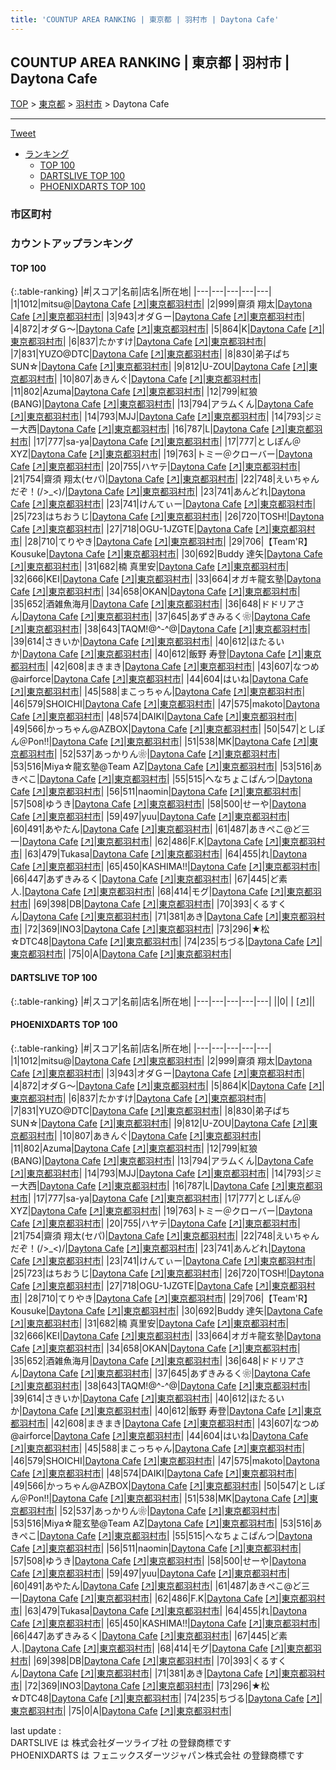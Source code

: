 ```yaml
---
title: 'COUNTUP AREA RANKING | 東京都 | 羽村市 | Daytona Cafe'
---
```

## COUNTUP AREA RANKING | 東京都 | 羽村市 | Daytona Cafe

[TOP](/darts/rank/) > [東京都](/darts/rank/東京都/) > [羽村市](/darts/rank/東京都/羽村市/) > Daytona Cafe

___

<a href="https://twitter.com/share?ref_src=twsrc%5Etfw" data-text="COUNTUP AREA RANKING | 東京都羽村市Daytona Cafe" class="twitter-share-button" data-hashtags="DARTSLIVE,PHOENIXDARTS,darts,ダーツ" data-show-count="false">Tweet</a>

* [ランキング](#カウントアップランキング)
    * [TOP 100](#top-100)
    * [DARTSLIVE TOP 100](#dartslive-top-100)
    * [PHOENIXDARTS TOP 100](#phoenixdarts-top-100)

### 市区町村

<ul>

</ul>

### カウントアップランキング

#### TOP 100



{:.table-ranking}
|#|スコア|名前|店名|所在地|
|---|---|---|---|---|
|1|1012|<span class="rank-name-pd">mitsu@</span>|<a href="/darts/rank/shops/8735.html">Daytona Cafe</a> <a href="https://vs.phoenixdarts.com/jp/shop/shopDetailInfo/s_8735?s_seq=8735">[↗]</a>|<a href="/darts/rank/東京都/羽村市">東京都羽村市</a>|
|2|999|<span class="rank-name-pd"><span class="pro-icon-pd"></span>齋須 翔太</span>|<a href="/darts/rank/shops/8735.html">Daytona Cafe</a> <a href="https://vs.phoenixdarts.com/jp/shop/shopDetailInfo/s_8735?s_seq=8735">[↗]</a>|<a href="/darts/rank/東京都/羽村市">東京都羽村市</a>|
|3|943|<span class="rank-name-pd">オダＧー</span>|<a href="/darts/rank/shops/8735.html">Daytona Cafe</a> <a href="https://vs.phoenixdarts.com/jp/shop/shopDetailInfo/s_8735?s_seq=8735">[↗]</a>|<a href="/darts/rank/東京都/羽村市">東京都羽村市</a>|
|4|872|<span class="rank-name-pd">オダＧ〜</span>|<a href="/darts/rank/shops/8735.html">Daytona Cafe</a> <a href="https://vs.phoenixdarts.com/jp/shop/shopDetailInfo/s_8735?s_seq=8735">[↗]</a>|<a href="/darts/rank/東京都/羽村市">東京都羽村市</a>|
|5|864|<span class="rank-name-pd">K</span>|<a href="/darts/rank/shops/8735.html">Daytona Cafe</a> <a href="https://vs.phoenixdarts.com/jp/shop/shopDetailInfo/s_8735?s_seq=8735">[↗]</a>|<a href="/darts/rank/東京都/羽村市">東京都羽村市</a>|
|6|837|<span class="rank-name-pd">たかすけ</span>|<a href="/darts/rank/shops/8735.html">Daytona Cafe</a> <a href="https://vs.phoenixdarts.com/jp/shop/shopDetailInfo/s_8735?s_seq=8735">[↗]</a>|<a href="/darts/rank/東京都/羽村市">東京都羽村市</a>|
|7|831|<span class="rank-name-pd">YUZO@DTC</span>|<a href="/darts/rank/shops/8735.html">Daytona Cafe</a> <a href="https://vs.phoenixdarts.com/jp/shop/shopDetailInfo/s_8735?s_seq=8735">[↗]</a>|<a href="/darts/rank/東京都/羽村市">東京都羽村市</a>|
|8|830|<span class="rank-name-pd">弟子ぱちSUN☆</span>|<a href="/darts/rank/shops/8735.html">Daytona Cafe</a> <a href="https://vs.phoenixdarts.com/jp/shop/shopDetailInfo/s_8735?s_seq=8735">[↗]</a>|<a href="/darts/rank/東京都/羽村市">東京都羽村市</a>|
|9|812|<span class="rank-name-pd">U-ZOU</span>|<a href="/darts/rank/shops/8735.html">Daytona Cafe</a> <a href="https://vs.phoenixdarts.com/jp/shop/shopDetailInfo/s_8735?s_seq=8735">[↗]</a>|<a href="/darts/rank/東京都/羽村市">東京都羽村市</a>|
|10|807|<span class="rank-name-pd">あきんぐ</span>|<a href="/darts/rank/shops/8735.html">Daytona Cafe</a> <a href="https://vs.phoenixdarts.com/jp/shop/shopDetailInfo/s_8735?s_seq=8735">[↗]</a>|<a href="/darts/rank/東京都/羽村市">東京都羽村市</a>|
|11|802|<span class="rank-name-pd">Azuma</span>|<a href="/darts/rank/shops/8735.html">Daytona Cafe</a> <a href="https://vs.phoenixdarts.com/jp/shop/shopDetailInfo/s_8735?s_seq=8735">[↗]</a>|<a href="/darts/rank/東京都/羽村市">東京都羽村市</a>|
|12|799|<span class="rank-name-pd">紅狼(BANG)</span>|<a href="/darts/rank/shops/8735.html">Daytona Cafe</a> <a href="https://vs.phoenixdarts.com/jp/shop/shopDetailInfo/s_8735?s_seq=8735">[↗]</a>|<a href="/darts/rank/東京都/羽村市">東京都羽村市</a>|
|13|794|<span class="rank-name-pd">アラムくん</span>|<a href="/darts/rank/shops/8735.html">Daytona Cafe</a> <a href="https://vs.phoenixdarts.com/jp/shop/shopDetailInfo/s_8735?s_seq=8735">[↗]</a>|<a href="/darts/rank/東京都/羽村市">東京都羽村市</a>|
|14|793|<span class="rank-name-pd">MJJ</span>|<a href="/darts/rank/shops/8735.html">Daytona Cafe</a> <a href="https://vs.phoenixdarts.com/jp/shop/shopDetailInfo/s_8735?s_seq=8735">[↗]</a>|<a href="/darts/rank/東京都/羽村市">東京都羽村市</a>|
|14|793|<span class="rank-name-pd">ジミー大西</span>|<a href="/darts/rank/shops/8735.html">Daytona Cafe</a> <a href="https://vs.phoenixdarts.com/jp/shop/shopDetailInfo/s_8735?s_seq=8735">[↗]</a>|<a href="/darts/rank/東京都/羽村市">東京都羽村市</a>|
|16|787|<span class="rank-name-pd">L</span>|<a href="/darts/rank/shops/8735.html">Daytona Cafe</a> <a href="https://vs.phoenixdarts.com/jp/shop/shopDetailInfo/s_8735?s_seq=8735">[↗]</a>|<a href="/darts/rank/東京都/羽村市">東京都羽村市</a>|
|17|777|<span class="rank-name-pd">sa-ya</span>|<a href="/darts/rank/shops/8735.html">Daytona Cafe</a> <a href="https://vs.phoenixdarts.com/jp/shop/shopDetailInfo/s_8735?s_seq=8735">[↗]</a>|<a href="/darts/rank/東京都/羽村市">東京都羽村市</a>|
|17|777|<span class="rank-name-pd">としぽん＠XYZ</span>|<a href="/darts/rank/shops/8735.html">Daytona Cafe</a> <a href="https://vs.phoenixdarts.com/jp/shop/shopDetailInfo/s_8735?s_seq=8735">[↗]</a>|<a href="/darts/rank/東京都/羽村市">東京都羽村市</a>|
|19|763|<span class="rank-name-pd">トミー＠クローバー</span>|<a href="/darts/rank/shops/8735.html">Daytona Cafe</a> <a href="https://vs.phoenixdarts.com/jp/shop/shopDetailInfo/s_8735?s_seq=8735">[↗]</a>|<a href="/darts/rank/東京都/羽村市">東京都羽村市</a>|
|20|755|<span class="rank-name-pd">ハヤテ</span>|<a href="/darts/rank/shops/8735.html">Daytona Cafe</a> <a href="https://vs.phoenixdarts.com/jp/shop/shopDetailInfo/s_8735?s_seq=8735">[↗]</a>|<a href="/darts/rank/東京都/羽村市">東京都羽村市</a>|
|21|754|<span class="rank-name-pd">齋須 翔太(セパ)</span>|<a href="/darts/rank/shops/8735.html">Daytona Cafe</a> <a href="https://vs.phoenixdarts.com/jp/shop/shopDetailInfo/s_8735?s_seq=8735">[↗]</a>|<a href="/darts/rank/東京都/羽村市">東京都羽村市</a>|
|22|748|<span class="rank-name-pd">えいちゃんだぞ！(/&gt;_&lt;)/</span>|<a href="/darts/rank/shops/8735.html">Daytona Cafe</a> <a href="https://vs.phoenixdarts.com/jp/shop/shopDetailInfo/s_8735?s_seq=8735">[↗]</a>|<a href="/darts/rank/東京都/羽村市">東京都羽村市</a>|
|23|741|<span class="rank-name-pd">あんどれ</span>|<a href="/darts/rank/shops/8735.html">Daytona Cafe</a> <a href="https://vs.phoenixdarts.com/jp/shop/shopDetailInfo/s_8735?s_seq=8735">[↗]</a>|<a href="/darts/rank/東京都/羽村市">東京都羽村市</a>|
|23|741|<span class="rank-name-pd">けんてぃー</span>|<a href="/darts/rank/shops/8735.html">Daytona Cafe</a> <a href="https://vs.phoenixdarts.com/jp/shop/shopDetailInfo/s_8735?s_seq=8735">[↗]</a>|<a href="/darts/rank/東京都/羽村市">東京都羽村市</a>|
|25|723|<span class="rank-name-pd">はちおうじ</span>|<a href="/darts/rank/shops/8735.html">Daytona Cafe</a> <a href="https://vs.phoenixdarts.com/jp/shop/shopDetailInfo/s_8735?s_seq=8735">[↗]</a>|<a href="/darts/rank/東京都/羽村市">東京都羽村市</a>|
|26|720|<span class="rank-name-pd">TOSH!</span>|<a href="/darts/rank/shops/8735.html">Daytona Cafe</a> <a href="https://vs.phoenixdarts.com/jp/shop/shopDetailInfo/s_8735?s_seq=8735">[↗]</a>|<a href="/darts/rank/東京都/羽村市">東京都羽村市</a>|
|27|718|<span class="rank-name-pd">OGU-1JZGTE</span>|<a href="/darts/rank/shops/8735.html">Daytona Cafe</a> <a href="https://vs.phoenixdarts.com/jp/shop/shopDetailInfo/s_8735?s_seq=8735">[↗]</a>|<a href="/darts/rank/東京都/羽村市">東京都羽村市</a>|
|28|710|<span class="rank-name-pd">てりやき</span>|<a href="/darts/rank/shops/8735.html">Daytona Cafe</a> <a href="https://vs.phoenixdarts.com/jp/shop/shopDetailInfo/s_8735?s_seq=8735">[↗]</a>|<a href="/darts/rank/東京都/羽村市">東京都羽村市</a>|
|29|706|<span class="rank-name-pd">【Team&#x27;R】Kousuke</span>|<a href="/darts/rank/shops/8735.html">Daytona Cafe</a> <a href="https://vs.phoenixdarts.com/jp/shop/shopDetailInfo/s_8735?s_seq=8735">[↗]</a>|<a href="/darts/rank/東京都/羽村市">東京都羽村市</a>|
|30|692|<span class="rank-name-pd">Buddy 達矢</span>|<a href="/darts/rank/shops/8735.html">Daytona Cafe</a> <a href="https://vs.phoenixdarts.com/jp/shop/shopDetailInfo/s_8735?s_seq=8735">[↗]</a>|<a href="/darts/rank/東京都/羽村市">東京都羽村市</a>|
|31|682|<span class="rank-name-pd"><span class="pro-icon-pd"></span>楠 真里安</span>|<a href="/darts/rank/shops/8735.html">Daytona Cafe</a> <a href="https://vs.phoenixdarts.com/jp/shop/shopDetailInfo/s_8735?s_seq=8735">[↗]</a>|<a href="/darts/rank/東京都/羽村市">東京都羽村市</a>|
|32|666|<span class="rank-name-pd">KEI</span>|<a href="/darts/rank/shops/8735.html">Daytona Cafe</a> <a href="https://vs.phoenixdarts.com/jp/shop/shopDetailInfo/s_8735?s_seq=8735">[↗]</a>|<a href="/darts/rank/東京都/羽村市">東京都羽村市</a>|
|33|664|<span class="rank-name-pd">オガキ龍玄塾</span>|<a href="/darts/rank/shops/8735.html">Daytona Cafe</a> <a href="https://vs.phoenixdarts.com/jp/shop/shopDetailInfo/s_8735?s_seq=8735">[↗]</a>|<a href="/darts/rank/東京都/羽村市">東京都羽村市</a>|
|34|658|<span class="rank-name-pd">OKAN</span>|<a href="/darts/rank/shops/8735.html">Daytona Cafe</a> <a href="https://vs.phoenixdarts.com/jp/shop/shopDetailInfo/s_8735?s_seq=8735">[↗]</a>|<a href="/darts/rank/東京都/羽村市">東京都羽村市</a>|
|35|652|<span class="rank-name-pd">酒雑魚海月</span>|<a href="/darts/rank/shops/8735.html">Daytona Cafe</a> <a href="https://vs.phoenixdarts.com/jp/shop/shopDetailInfo/s_8735?s_seq=8735">[↗]</a>|<a href="/darts/rank/東京都/羽村市">東京都羽村市</a>|
|36|648|<span class="rank-name-pd">ドドリアさん</span>|<a href="/darts/rank/shops/8735.html">Daytona Cafe</a> <a href="https://vs.phoenixdarts.com/jp/shop/shopDetailInfo/s_8735?s_seq=8735">[↗]</a>|<a href="/darts/rank/東京都/羽村市">東京都羽村市</a>|
|37|645|<span class="rank-name-pd">あずきみるく❀</span>|<a href="/darts/rank/shops/8735.html">Daytona Cafe</a> <a href="https://vs.phoenixdarts.com/jp/shop/shopDetailInfo/s_8735?s_seq=8735">[↗]</a>|<a href="/darts/rank/東京都/羽村市">東京都羽村市</a>|
|38|643|<span class="rank-name-pd">TAQM!@^-^@</span>|<a href="/darts/rank/shops/8735.html">Daytona Cafe</a> <a href="https://vs.phoenixdarts.com/jp/shop/shopDetailInfo/s_8735?s_seq=8735">[↗]</a>|<a href="/darts/rank/東京都/羽村市">東京都羽村市</a>|
|39|614|<span class="rank-name-pd">さきいか</span>|<a href="/darts/rank/shops/8735.html">Daytona Cafe</a> <a href="https://vs.phoenixdarts.com/jp/shop/shopDetailInfo/s_8735?s_seq=8735">[↗]</a>|<a href="/darts/rank/東京都/羽村市">東京都羽村市</a>|
|40|612|<span class="rank-name-pd">ほたるいか</span>|<a href="/darts/rank/shops/8735.html">Daytona Cafe</a> <a href="https://vs.phoenixdarts.com/jp/shop/shopDetailInfo/s_8735?s_seq=8735">[↗]</a>|<a href="/darts/rank/東京都/羽村市">東京都羽村市</a>|
|40|612|<span class="rank-name-pd"><span class="pro-icon-pd"></span>飯野 寿登</span>|<a href="/darts/rank/shops/8735.html">Daytona Cafe</a> <a href="https://vs.phoenixdarts.com/jp/shop/shopDetailInfo/s_8735?s_seq=8735">[↗]</a>|<a href="/darts/rank/東京都/羽村市">東京都羽村市</a>|
|42|608|<span class="rank-name-pd">まきまき</span>|<a href="/darts/rank/shops/8735.html">Daytona Cafe</a> <a href="https://vs.phoenixdarts.com/jp/shop/shopDetailInfo/s_8735?s_seq=8735">[↗]</a>|<a href="/darts/rank/東京都/羽村市">東京都羽村市</a>|
|43|607|<span class="rank-name-pd">なつめ@airforce</span>|<a href="/darts/rank/shops/8735.html">Daytona Cafe</a> <a href="https://vs.phoenixdarts.com/jp/shop/shopDetailInfo/s_8735?s_seq=8735">[↗]</a>|<a href="/darts/rank/東京都/羽村市">東京都羽村市</a>|
|44|604|<span class="rank-name-pd">はいね</span>|<a href="/darts/rank/shops/8735.html">Daytona Cafe</a> <a href="https://vs.phoenixdarts.com/jp/shop/shopDetailInfo/s_8735?s_seq=8735">[↗]</a>|<a href="/darts/rank/東京都/羽村市">東京都羽村市</a>|
|45|588|<span class="rank-name-pd">まこっちゃん</span>|<a href="/darts/rank/shops/8735.html">Daytona Cafe</a> <a href="https://vs.phoenixdarts.com/jp/shop/shopDetailInfo/s_8735?s_seq=8735">[↗]</a>|<a href="/darts/rank/東京都/羽村市">東京都羽村市</a>|
|46|579|<span class="rank-name-pd">SHOICHI</span>|<a href="/darts/rank/shops/8735.html">Daytona Cafe</a> <a href="https://vs.phoenixdarts.com/jp/shop/shopDetailInfo/s_8735?s_seq=8735">[↗]</a>|<a href="/darts/rank/東京都/羽村市">東京都羽村市</a>|
|47|575|<span class="rank-name-pd">makoto</span>|<a href="/darts/rank/shops/8735.html">Daytona Cafe</a> <a href="https://vs.phoenixdarts.com/jp/shop/shopDetailInfo/s_8735?s_seq=8735">[↗]</a>|<a href="/darts/rank/東京都/羽村市">東京都羽村市</a>|
|48|574|<span class="rank-name-pd">DAIKI</span>|<a href="/darts/rank/shops/8735.html">Daytona Cafe</a> <a href="https://vs.phoenixdarts.com/jp/shop/shopDetailInfo/s_8735?s_seq=8735">[↗]</a>|<a href="/darts/rank/東京都/羽村市">東京都羽村市</a>|
|49|566|<span class="rank-name-pd">かっちゃん@AZBOX</span>|<a href="/darts/rank/shops/8735.html">Daytona Cafe</a> <a href="https://vs.phoenixdarts.com/jp/shop/shopDetailInfo/s_8735?s_seq=8735">[↗]</a>|<a href="/darts/rank/東京都/羽村市">東京都羽村市</a>|
|50|547|<span class="rank-name-pd">としぽん＠Pon!!</span>|<a href="/darts/rank/shops/8735.html">Daytona Cafe</a> <a href="https://vs.phoenixdarts.com/jp/shop/shopDetailInfo/s_8735?s_seq=8735">[↗]</a>|<a href="/darts/rank/東京都/羽村市">東京都羽村市</a>|
|51|538|<span class="rank-name-pd">MK</span>|<a href="/darts/rank/shops/8735.html">Daytona Cafe</a> <a href="https://vs.phoenixdarts.com/jp/shop/shopDetailInfo/s_8735?s_seq=8735">[↗]</a>|<a href="/darts/rank/東京都/羽村市">東京都羽村市</a>|
|52|537|<span class="rank-name-pd">あっかりん❀</span>|<a href="/darts/rank/shops/8735.html">Daytona Cafe</a> <a href="https://vs.phoenixdarts.com/jp/shop/shopDetailInfo/s_8735?s_seq=8735">[↗]</a>|<a href="/darts/rank/東京都/羽村市">東京都羽村市</a>|
|53|516|<span class="rank-name-pd">Miya☆龍玄塾@Team AZ</span>|<a href="/darts/rank/shops/8735.html">Daytona Cafe</a> <a href="https://vs.phoenixdarts.com/jp/shop/shopDetailInfo/s_8735?s_seq=8735">[↗]</a>|<a href="/darts/rank/東京都/羽村市">東京都羽村市</a>|
|53|516|<span class="rank-name-pd">あきぺこ</span>|<a href="/darts/rank/shops/8735.html">Daytona Cafe</a> <a href="https://vs.phoenixdarts.com/jp/shop/shopDetailInfo/s_8735?s_seq=8735">[↗]</a>|<a href="/darts/rank/東京都/羽村市">東京都羽村市</a>|
|55|515|<span class="rank-name-pd">へなちょこぱんつ</span>|<a href="/darts/rank/shops/8735.html">Daytona Cafe</a> <a href="https://vs.phoenixdarts.com/jp/shop/shopDetailInfo/s_8735?s_seq=8735">[↗]</a>|<a href="/darts/rank/東京都/羽村市">東京都羽村市</a>|
|56|511|<span class="rank-name-pd">naomin</span>|<a href="/darts/rank/shops/8735.html">Daytona Cafe</a> <a href="https://vs.phoenixdarts.com/jp/shop/shopDetailInfo/s_8735?s_seq=8735">[↗]</a>|<a href="/darts/rank/東京都/羽村市">東京都羽村市</a>|
|57|508|<span class="rank-name-pd">ゆうき</span>|<a href="/darts/rank/shops/8735.html">Daytona Cafe</a> <a href="https://vs.phoenixdarts.com/jp/shop/shopDetailInfo/s_8735?s_seq=8735">[↗]</a>|<a href="/darts/rank/東京都/羽村市">東京都羽村市</a>|
|58|500|<span class="rank-name-pd">せーや</span>|<a href="/darts/rank/shops/8735.html">Daytona Cafe</a> <a href="https://vs.phoenixdarts.com/jp/shop/shopDetailInfo/s_8735?s_seq=8735">[↗]</a>|<a href="/darts/rank/東京都/羽村市">東京都羽村市</a>|
|59|497|<span class="rank-name-pd">yuu</span>|<a href="/darts/rank/shops/8735.html">Daytona Cafe</a> <a href="https://vs.phoenixdarts.com/jp/shop/shopDetailInfo/s_8735?s_seq=8735">[↗]</a>|<a href="/darts/rank/東京都/羽村市">東京都羽村市</a>|
|60|491|<span class="rank-name-pd">あやたん</span>|<a href="/darts/rank/shops/8735.html">Daytona Cafe</a> <a href="https://vs.phoenixdarts.com/jp/shop/shopDetailInfo/s_8735?s_seq=8735">[↗]</a>|<a href="/darts/rank/東京都/羽村市">東京都羽村市</a>|
|61|487|<span class="rank-name-pd">あきぺこ@ど三一</span>|<a href="/darts/rank/shops/8735.html">Daytona Cafe</a> <a href="https://vs.phoenixdarts.com/jp/shop/shopDetailInfo/s_8735?s_seq=8735">[↗]</a>|<a href="/darts/rank/東京都/羽村市">東京都羽村市</a>|
|62|486|<span class="rank-name-pd">F.K</span>|<a href="/darts/rank/shops/8735.html">Daytona Cafe</a> <a href="https://vs.phoenixdarts.com/jp/shop/shopDetailInfo/s_8735?s_seq=8735">[↗]</a>|<a href="/darts/rank/東京都/羽村市">東京都羽村市</a>|
|63|479|<span class="rank-name-pd">Tukasa</span>|<a href="/darts/rank/shops/8735.html">Daytona Cafe</a> <a href="https://vs.phoenixdarts.com/jp/shop/shopDetailInfo/s_8735?s_seq=8735">[↗]</a>|<a href="/darts/rank/東京都/羽村市">東京都羽村市</a>|
|64|455|<span class="rank-name-pd">れ</span>|<a href="/darts/rank/shops/8735.html">Daytona Cafe</a> <a href="https://vs.phoenixdarts.com/jp/shop/shopDetailInfo/s_8735?s_seq=8735">[↗]</a>|<a href="/darts/rank/東京都/羽村市">東京都羽村市</a>|
|65|450|<span class="rank-name-pd">KASHIMA!!</span>|<a href="/darts/rank/shops/8735.html">Daytona Cafe</a> <a href="https://vs.phoenixdarts.com/jp/shop/shopDetailInfo/s_8735?s_seq=8735">[↗]</a>|<a href="/darts/rank/東京都/羽村市">東京都羽村市</a>|
|66|447|<span class="rank-name-pd">あずきみるく</span>|<a href="/darts/rank/shops/8735.html">Daytona Cafe</a> <a href="https://vs.phoenixdarts.com/jp/shop/shopDetailInfo/s_8735?s_seq=8735">[↗]</a>|<a href="/darts/rank/東京都/羽村市">東京都羽村市</a>|
|67|445|<span class="rank-name-pd">ど素人.</span>|<a href="/darts/rank/shops/8735.html">Daytona Cafe</a> <a href="https://vs.phoenixdarts.com/jp/shop/shopDetailInfo/s_8735?s_seq=8735">[↗]</a>|<a href="/darts/rank/東京都/羽村市">東京都羽村市</a>|
|68|414|<span class="rank-name-pd">モグ</span>|<a href="/darts/rank/shops/8735.html">Daytona Cafe</a> <a href="https://vs.phoenixdarts.com/jp/shop/shopDetailInfo/s_8735?s_seq=8735">[↗]</a>|<a href="/darts/rank/東京都/羽村市">東京都羽村市</a>|
|69|398|<span class="rank-name-pd">DB</span>|<a href="/darts/rank/shops/8735.html">Daytona Cafe</a> <a href="https://vs.phoenixdarts.com/jp/shop/shopDetailInfo/s_8735?s_seq=8735">[↗]</a>|<a href="/darts/rank/東京都/羽村市">東京都羽村市</a>|
|70|393|<span class="rank-name-pd">くるすくん</span>|<a href="/darts/rank/shops/8735.html">Daytona Cafe</a> <a href="https://vs.phoenixdarts.com/jp/shop/shopDetailInfo/s_8735?s_seq=8735">[↗]</a>|<a href="/darts/rank/東京都/羽村市">東京都羽村市</a>|
|71|381|<span class="rank-name-pd">あき</span>|<a href="/darts/rank/shops/8735.html">Daytona Cafe</a> <a href="https://vs.phoenixdarts.com/jp/shop/shopDetailInfo/s_8735?s_seq=8735">[↗]</a>|<a href="/darts/rank/東京都/羽村市">東京都羽村市</a>|
|72|369|<span class="rank-name-pd">INO3</span>|<a href="/darts/rank/shops/8735.html">Daytona Cafe</a> <a href="https://vs.phoenixdarts.com/jp/shop/shopDetailInfo/s_8735?s_seq=8735">[↗]</a>|<a href="/darts/rank/東京都/羽村市">東京都羽村市</a>|
|73|296|<span class="rank-name-pd">★松☆DTC48</span>|<a href="/darts/rank/shops/8735.html">Daytona Cafe</a> <a href="https://vs.phoenixdarts.com/jp/shop/shopDetailInfo/s_8735?s_seq=8735">[↗]</a>|<a href="/darts/rank/東京都/羽村市">東京都羽村市</a>|
|74|235|<span class="rank-name-pd">ちづる</span>|<a href="/darts/rank/shops/8735.html">Daytona Cafe</a> <a href="https://vs.phoenixdarts.com/jp/shop/shopDetailInfo/s_8735?s_seq=8735">[↗]</a>|<a href="/darts/rank/東京都/羽村市">東京都羽村市</a>|
|75|0|<span class="rank-name-pd">A</span>|<a href="/darts/rank/shops/8735.html">Daytona Cafe</a> <a href="https://vs.phoenixdarts.com/jp/shop/shopDetailInfo/s_8735?s_seq=8735">[↗]</a>|<a href="/darts/rank/東京都/羽村市">東京都羽村市</a>|


#### DARTSLIVE TOP 100



{:.table-ranking}
|#|スコア|名前|店名|所在地|
|---|---|---|---|---|
||0|<span class="rank-name-dl"> </span>|<a href="/darts/rank/shops/.html"></a> <a href="">[↗]</a>|<a href="/darts/rank//"></a>|


#### PHOENIXDARTS TOP 100



{:.table-ranking}
|#|スコア|名前|店名|所在地|
|---|---|---|---|---|
|1|1012|<span class="rank-name-pd">mitsu@</span>|<a href="/darts/rank/shops/8735.html">Daytona Cafe</a> <a href="https://vs.phoenixdarts.com/jp/shop/shopDetailInfo/s_8735?s_seq=8735">[↗]</a>|<a href="/darts/rank/東京都/羽村市">東京都羽村市</a>|
|2|999|<span class="rank-name-pd"><span class="pro-icon-pd"></span>齋須 翔太</span>|<a href="/darts/rank/shops/8735.html">Daytona Cafe</a> <a href="https://vs.phoenixdarts.com/jp/shop/shopDetailInfo/s_8735?s_seq=8735">[↗]</a>|<a href="/darts/rank/東京都/羽村市">東京都羽村市</a>|
|3|943|<span class="rank-name-pd">オダＧー</span>|<a href="/darts/rank/shops/8735.html">Daytona Cafe</a> <a href="https://vs.phoenixdarts.com/jp/shop/shopDetailInfo/s_8735?s_seq=8735">[↗]</a>|<a href="/darts/rank/東京都/羽村市">東京都羽村市</a>|
|4|872|<span class="rank-name-pd">オダＧ〜</span>|<a href="/darts/rank/shops/8735.html">Daytona Cafe</a> <a href="https://vs.phoenixdarts.com/jp/shop/shopDetailInfo/s_8735?s_seq=8735">[↗]</a>|<a href="/darts/rank/東京都/羽村市">東京都羽村市</a>|
|5|864|<span class="rank-name-pd">K</span>|<a href="/darts/rank/shops/8735.html">Daytona Cafe</a> <a href="https://vs.phoenixdarts.com/jp/shop/shopDetailInfo/s_8735?s_seq=8735">[↗]</a>|<a href="/darts/rank/東京都/羽村市">東京都羽村市</a>|
|6|837|<span class="rank-name-pd">たかすけ</span>|<a href="/darts/rank/shops/8735.html">Daytona Cafe</a> <a href="https://vs.phoenixdarts.com/jp/shop/shopDetailInfo/s_8735?s_seq=8735">[↗]</a>|<a href="/darts/rank/東京都/羽村市">東京都羽村市</a>|
|7|831|<span class="rank-name-pd">YUZO@DTC</span>|<a href="/darts/rank/shops/8735.html">Daytona Cafe</a> <a href="https://vs.phoenixdarts.com/jp/shop/shopDetailInfo/s_8735?s_seq=8735">[↗]</a>|<a href="/darts/rank/東京都/羽村市">東京都羽村市</a>|
|8|830|<span class="rank-name-pd">弟子ぱちSUN☆</span>|<a href="/darts/rank/shops/8735.html">Daytona Cafe</a> <a href="https://vs.phoenixdarts.com/jp/shop/shopDetailInfo/s_8735?s_seq=8735">[↗]</a>|<a href="/darts/rank/東京都/羽村市">東京都羽村市</a>|
|9|812|<span class="rank-name-pd">U-ZOU</span>|<a href="/darts/rank/shops/8735.html">Daytona Cafe</a> <a href="https://vs.phoenixdarts.com/jp/shop/shopDetailInfo/s_8735?s_seq=8735">[↗]</a>|<a href="/darts/rank/東京都/羽村市">東京都羽村市</a>|
|10|807|<span class="rank-name-pd">あきんぐ</span>|<a href="/darts/rank/shops/8735.html">Daytona Cafe</a> <a href="https://vs.phoenixdarts.com/jp/shop/shopDetailInfo/s_8735?s_seq=8735">[↗]</a>|<a href="/darts/rank/東京都/羽村市">東京都羽村市</a>|
|11|802|<span class="rank-name-pd">Azuma</span>|<a href="/darts/rank/shops/8735.html">Daytona Cafe</a> <a href="https://vs.phoenixdarts.com/jp/shop/shopDetailInfo/s_8735?s_seq=8735">[↗]</a>|<a href="/darts/rank/東京都/羽村市">東京都羽村市</a>|
|12|799|<span class="rank-name-pd">紅狼(BANG)</span>|<a href="/darts/rank/shops/8735.html">Daytona Cafe</a> <a href="https://vs.phoenixdarts.com/jp/shop/shopDetailInfo/s_8735?s_seq=8735">[↗]</a>|<a href="/darts/rank/東京都/羽村市">東京都羽村市</a>|
|13|794|<span class="rank-name-pd">アラムくん</span>|<a href="/darts/rank/shops/8735.html">Daytona Cafe</a> <a href="https://vs.phoenixdarts.com/jp/shop/shopDetailInfo/s_8735?s_seq=8735">[↗]</a>|<a href="/darts/rank/東京都/羽村市">東京都羽村市</a>|
|14|793|<span class="rank-name-pd">MJJ</span>|<a href="/darts/rank/shops/8735.html">Daytona Cafe</a> <a href="https://vs.phoenixdarts.com/jp/shop/shopDetailInfo/s_8735?s_seq=8735">[↗]</a>|<a href="/darts/rank/東京都/羽村市">東京都羽村市</a>|
|14|793|<span class="rank-name-pd">ジミー大西</span>|<a href="/darts/rank/shops/8735.html">Daytona Cafe</a> <a href="https://vs.phoenixdarts.com/jp/shop/shopDetailInfo/s_8735?s_seq=8735">[↗]</a>|<a href="/darts/rank/東京都/羽村市">東京都羽村市</a>|
|16|787|<span class="rank-name-pd">L</span>|<a href="/darts/rank/shops/8735.html">Daytona Cafe</a> <a href="https://vs.phoenixdarts.com/jp/shop/shopDetailInfo/s_8735?s_seq=8735">[↗]</a>|<a href="/darts/rank/東京都/羽村市">東京都羽村市</a>|
|17|777|<span class="rank-name-pd">sa-ya</span>|<a href="/darts/rank/shops/8735.html">Daytona Cafe</a> <a href="https://vs.phoenixdarts.com/jp/shop/shopDetailInfo/s_8735?s_seq=8735">[↗]</a>|<a href="/darts/rank/東京都/羽村市">東京都羽村市</a>|
|17|777|<span class="rank-name-pd">としぽん＠XYZ</span>|<a href="/darts/rank/shops/8735.html">Daytona Cafe</a> <a href="https://vs.phoenixdarts.com/jp/shop/shopDetailInfo/s_8735?s_seq=8735">[↗]</a>|<a href="/darts/rank/東京都/羽村市">東京都羽村市</a>|
|19|763|<span class="rank-name-pd">トミー＠クローバー</span>|<a href="/darts/rank/shops/8735.html">Daytona Cafe</a> <a href="https://vs.phoenixdarts.com/jp/shop/shopDetailInfo/s_8735?s_seq=8735">[↗]</a>|<a href="/darts/rank/東京都/羽村市">東京都羽村市</a>|
|20|755|<span class="rank-name-pd">ハヤテ</span>|<a href="/darts/rank/shops/8735.html">Daytona Cafe</a> <a href="https://vs.phoenixdarts.com/jp/shop/shopDetailInfo/s_8735?s_seq=8735">[↗]</a>|<a href="/darts/rank/東京都/羽村市">東京都羽村市</a>|
|21|754|<span class="rank-name-pd">齋須 翔太(セパ)</span>|<a href="/darts/rank/shops/8735.html">Daytona Cafe</a> <a href="https://vs.phoenixdarts.com/jp/shop/shopDetailInfo/s_8735?s_seq=8735">[↗]</a>|<a href="/darts/rank/東京都/羽村市">東京都羽村市</a>|
|22|748|<span class="rank-name-pd">えいちゃんだぞ！(/&gt;_&lt;)/</span>|<a href="/darts/rank/shops/8735.html">Daytona Cafe</a> <a href="https://vs.phoenixdarts.com/jp/shop/shopDetailInfo/s_8735?s_seq=8735">[↗]</a>|<a href="/darts/rank/東京都/羽村市">東京都羽村市</a>|
|23|741|<span class="rank-name-pd">あんどれ</span>|<a href="/darts/rank/shops/8735.html">Daytona Cafe</a> <a href="https://vs.phoenixdarts.com/jp/shop/shopDetailInfo/s_8735?s_seq=8735">[↗]</a>|<a href="/darts/rank/東京都/羽村市">東京都羽村市</a>|
|23|741|<span class="rank-name-pd">けんてぃー</span>|<a href="/darts/rank/shops/8735.html">Daytona Cafe</a> <a href="https://vs.phoenixdarts.com/jp/shop/shopDetailInfo/s_8735?s_seq=8735">[↗]</a>|<a href="/darts/rank/東京都/羽村市">東京都羽村市</a>|
|25|723|<span class="rank-name-pd">はちおうじ</span>|<a href="/darts/rank/shops/8735.html">Daytona Cafe</a> <a href="https://vs.phoenixdarts.com/jp/shop/shopDetailInfo/s_8735?s_seq=8735">[↗]</a>|<a href="/darts/rank/東京都/羽村市">東京都羽村市</a>|
|26|720|<span class="rank-name-pd">TOSH!</span>|<a href="/darts/rank/shops/8735.html">Daytona Cafe</a> <a href="https://vs.phoenixdarts.com/jp/shop/shopDetailInfo/s_8735?s_seq=8735">[↗]</a>|<a href="/darts/rank/東京都/羽村市">東京都羽村市</a>|
|27|718|<span class="rank-name-pd">OGU-1JZGTE</span>|<a href="/darts/rank/shops/8735.html">Daytona Cafe</a> <a href="https://vs.phoenixdarts.com/jp/shop/shopDetailInfo/s_8735?s_seq=8735">[↗]</a>|<a href="/darts/rank/東京都/羽村市">東京都羽村市</a>|
|28|710|<span class="rank-name-pd">てりやき</span>|<a href="/darts/rank/shops/8735.html">Daytona Cafe</a> <a href="https://vs.phoenixdarts.com/jp/shop/shopDetailInfo/s_8735?s_seq=8735">[↗]</a>|<a href="/darts/rank/東京都/羽村市">東京都羽村市</a>|
|29|706|<span class="rank-name-pd">【Team&#x27;R】Kousuke</span>|<a href="/darts/rank/shops/8735.html">Daytona Cafe</a> <a href="https://vs.phoenixdarts.com/jp/shop/shopDetailInfo/s_8735?s_seq=8735">[↗]</a>|<a href="/darts/rank/東京都/羽村市">東京都羽村市</a>|
|30|692|<span class="rank-name-pd">Buddy 達矢</span>|<a href="/darts/rank/shops/8735.html">Daytona Cafe</a> <a href="https://vs.phoenixdarts.com/jp/shop/shopDetailInfo/s_8735?s_seq=8735">[↗]</a>|<a href="/darts/rank/東京都/羽村市">東京都羽村市</a>|
|31|682|<span class="rank-name-pd"><span class="pro-icon-pd"></span>楠 真里安</span>|<a href="/darts/rank/shops/8735.html">Daytona Cafe</a> <a href="https://vs.phoenixdarts.com/jp/shop/shopDetailInfo/s_8735?s_seq=8735">[↗]</a>|<a href="/darts/rank/東京都/羽村市">東京都羽村市</a>|
|32|666|<span class="rank-name-pd">KEI</span>|<a href="/darts/rank/shops/8735.html">Daytona Cafe</a> <a href="https://vs.phoenixdarts.com/jp/shop/shopDetailInfo/s_8735?s_seq=8735">[↗]</a>|<a href="/darts/rank/東京都/羽村市">東京都羽村市</a>|
|33|664|<span class="rank-name-pd">オガキ龍玄塾</span>|<a href="/darts/rank/shops/8735.html">Daytona Cafe</a> <a href="https://vs.phoenixdarts.com/jp/shop/shopDetailInfo/s_8735?s_seq=8735">[↗]</a>|<a href="/darts/rank/東京都/羽村市">東京都羽村市</a>|
|34|658|<span class="rank-name-pd">OKAN</span>|<a href="/darts/rank/shops/8735.html">Daytona Cafe</a> <a href="https://vs.phoenixdarts.com/jp/shop/shopDetailInfo/s_8735?s_seq=8735">[↗]</a>|<a href="/darts/rank/東京都/羽村市">東京都羽村市</a>|
|35|652|<span class="rank-name-pd">酒雑魚海月</span>|<a href="/darts/rank/shops/8735.html">Daytona Cafe</a> <a href="https://vs.phoenixdarts.com/jp/shop/shopDetailInfo/s_8735?s_seq=8735">[↗]</a>|<a href="/darts/rank/東京都/羽村市">東京都羽村市</a>|
|36|648|<span class="rank-name-pd">ドドリアさん</span>|<a href="/darts/rank/shops/8735.html">Daytona Cafe</a> <a href="https://vs.phoenixdarts.com/jp/shop/shopDetailInfo/s_8735?s_seq=8735">[↗]</a>|<a href="/darts/rank/東京都/羽村市">東京都羽村市</a>|
|37|645|<span class="rank-name-pd">あずきみるく❀</span>|<a href="/darts/rank/shops/8735.html">Daytona Cafe</a> <a href="https://vs.phoenixdarts.com/jp/shop/shopDetailInfo/s_8735?s_seq=8735">[↗]</a>|<a href="/darts/rank/東京都/羽村市">東京都羽村市</a>|
|38|643|<span class="rank-name-pd">TAQM!@^-^@</span>|<a href="/darts/rank/shops/8735.html">Daytona Cafe</a> <a href="https://vs.phoenixdarts.com/jp/shop/shopDetailInfo/s_8735?s_seq=8735">[↗]</a>|<a href="/darts/rank/東京都/羽村市">東京都羽村市</a>|
|39|614|<span class="rank-name-pd">さきいか</span>|<a href="/darts/rank/shops/8735.html">Daytona Cafe</a> <a href="https://vs.phoenixdarts.com/jp/shop/shopDetailInfo/s_8735?s_seq=8735">[↗]</a>|<a href="/darts/rank/東京都/羽村市">東京都羽村市</a>|
|40|612|<span class="rank-name-pd">ほたるいか</span>|<a href="/darts/rank/shops/8735.html">Daytona Cafe</a> <a href="https://vs.phoenixdarts.com/jp/shop/shopDetailInfo/s_8735?s_seq=8735">[↗]</a>|<a href="/darts/rank/東京都/羽村市">東京都羽村市</a>|
|40|612|<span class="rank-name-pd"><span class="pro-icon-pd"></span>飯野 寿登</span>|<a href="/darts/rank/shops/8735.html">Daytona Cafe</a> <a href="https://vs.phoenixdarts.com/jp/shop/shopDetailInfo/s_8735?s_seq=8735">[↗]</a>|<a href="/darts/rank/東京都/羽村市">東京都羽村市</a>|
|42|608|<span class="rank-name-pd">まきまき</span>|<a href="/darts/rank/shops/8735.html">Daytona Cafe</a> <a href="https://vs.phoenixdarts.com/jp/shop/shopDetailInfo/s_8735?s_seq=8735">[↗]</a>|<a href="/darts/rank/東京都/羽村市">東京都羽村市</a>|
|43|607|<span class="rank-name-pd">なつめ@airforce</span>|<a href="/darts/rank/shops/8735.html">Daytona Cafe</a> <a href="https://vs.phoenixdarts.com/jp/shop/shopDetailInfo/s_8735?s_seq=8735">[↗]</a>|<a href="/darts/rank/東京都/羽村市">東京都羽村市</a>|
|44|604|<span class="rank-name-pd">はいね</span>|<a href="/darts/rank/shops/8735.html">Daytona Cafe</a> <a href="https://vs.phoenixdarts.com/jp/shop/shopDetailInfo/s_8735?s_seq=8735">[↗]</a>|<a href="/darts/rank/東京都/羽村市">東京都羽村市</a>|
|45|588|<span class="rank-name-pd">まこっちゃん</span>|<a href="/darts/rank/shops/8735.html">Daytona Cafe</a> <a href="https://vs.phoenixdarts.com/jp/shop/shopDetailInfo/s_8735?s_seq=8735">[↗]</a>|<a href="/darts/rank/東京都/羽村市">東京都羽村市</a>|
|46|579|<span class="rank-name-pd">SHOICHI</span>|<a href="/darts/rank/shops/8735.html">Daytona Cafe</a> <a href="https://vs.phoenixdarts.com/jp/shop/shopDetailInfo/s_8735?s_seq=8735">[↗]</a>|<a href="/darts/rank/東京都/羽村市">東京都羽村市</a>|
|47|575|<span class="rank-name-pd">makoto</span>|<a href="/darts/rank/shops/8735.html">Daytona Cafe</a> <a href="https://vs.phoenixdarts.com/jp/shop/shopDetailInfo/s_8735?s_seq=8735">[↗]</a>|<a href="/darts/rank/東京都/羽村市">東京都羽村市</a>|
|48|574|<span class="rank-name-pd">DAIKI</span>|<a href="/darts/rank/shops/8735.html">Daytona Cafe</a> <a href="https://vs.phoenixdarts.com/jp/shop/shopDetailInfo/s_8735?s_seq=8735">[↗]</a>|<a href="/darts/rank/東京都/羽村市">東京都羽村市</a>|
|49|566|<span class="rank-name-pd">かっちゃん@AZBOX</span>|<a href="/darts/rank/shops/8735.html">Daytona Cafe</a> <a href="https://vs.phoenixdarts.com/jp/shop/shopDetailInfo/s_8735?s_seq=8735">[↗]</a>|<a href="/darts/rank/東京都/羽村市">東京都羽村市</a>|
|50|547|<span class="rank-name-pd">としぽん＠Pon!!</span>|<a href="/darts/rank/shops/8735.html">Daytona Cafe</a> <a href="https://vs.phoenixdarts.com/jp/shop/shopDetailInfo/s_8735?s_seq=8735">[↗]</a>|<a href="/darts/rank/東京都/羽村市">東京都羽村市</a>|
|51|538|<span class="rank-name-pd">MK</span>|<a href="/darts/rank/shops/8735.html">Daytona Cafe</a> <a href="https://vs.phoenixdarts.com/jp/shop/shopDetailInfo/s_8735?s_seq=8735">[↗]</a>|<a href="/darts/rank/東京都/羽村市">東京都羽村市</a>|
|52|537|<span class="rank-name-pd">あっかりん❀</span>|<a href="/darts/rank/shops/8735.html">Daytona Cafe</a> <a href="https://vs.phoenixdarts.com/jp/shop/shopDetailInfo/s_8735?s_seq=8735">[↗]</a>|<a href="/darts/rank/東京都/羽村市">東京都羽村市</a>|
|53|516|<span class="rank-name-pd">Miya☆龍玄塾@Team AZ</span>|<a href="/darts/rank/shops/8735.html">Daytona Cafe</a> <a href="https://vs.phoenixdarts.com/jp/shop/shopDetailInfo/s_8735?s_seq=8735">[↗]</a>|<a href="/darts/rank/東京都/羽村市">東京都羽村市</a>|
|53|516|<span class="rank-name-pd">あきぺこ</span>|<a href="/darts/rank/shops/8735.html">Daytona Cafe</a> <a href="https://vs.phoenixdarts.com/jp/shop/shopDetailInfo/s_8735?s_seq=8735">[↗]</a>|<a href="/darts/rank/東京都/羽村市">東京都羽村市</a>|
|55|515|<span class="rank-name-pd">へなちょこぱんつ</span>|<a href="/darts/rank/shops/8735.html">Daytona Cafe</a> <a href="https://vs.phoenixdarts.com/jp/shop/shopDetailInfo/s_8735?s_seq=8735">[↗]</a>|<a href="/darts/rank/東京都/羽村市">東京都羽村市</a>|
|56|511|<span class="rank-name-pd">naomin</span>|<a href="/darts/rank/shops/8735.html">Daytona Cafe</a> <a href="https://vs.phoenixdarts.com/jp/shop/shopDetailInfo/s_8735?s_seq=8735">[↗]</a>|<a href="/darts/rank/東京都/羽村市">東京都羽村市</a>|
|57|508|<span class="rank-name-pd">ゆうき</span>|<a href="/darts/rank/shops/8735.html">Daytona Cafe</a> <a href="https://vs.phoenixdarts.com/jp/shop/shopDetailInfo/s_8735?s_seq=8735">[↗]</a>|<a href="/darts/rank/東京都/羽村市">東京都羽村市</a>|
|58|500|<span class="rank-name-pd">せーや</span>|<a href="/darts/rank/shops/8735.html">Daytona Cafe</a> <a href="https://vs.phoenixdarts.com/jp/shop/shopDetailInfo/s_8735?s_seq=8735">[↗]</a>|<a href="/darts/rank/東京都/羽村市">東京都羽村市</a>|
|59|497|<span class="rank-name-pd">yuu</span>|<a href="/darts/rank/shops/8735.html">Daytona Cafe</a> <a href="https://vs.phoenixdarts.com/jp/shop/shopDetailInfo/s_8735?s_seq=8735">[↗]</a>|<a href="/darts/rank/東京都/羽村市">東京都羽村市</a>|
|60|491|<span class="rank-name-pd">あやたん</span>|<a href="/darts/rank/shops/8735.html">Daytona Cafe</a> <a href="https://vs.phoenixdarts.com/jp/shop/shopDetailInfo/s_8735?s_seq=8735">[↗]</a>|<a href="/darts/rank/東京都/羽村市">東京都羽村市</a>|
|61|487|<span class="rank-name-pd">あきぺこ@ど三一</span>|<a href="/darts/rank/shops/8735.html">Daytona Cafe</a> <a href="https://vs.phoenixdarts.com/jp/shop/shopDetailInfo/s_8735?s_seq=8735">[↗]</a>|<a href="/darts/rank/東京都/羽村市">東京都羽村市</a>|
|62|486|<span class="rank-name-pd">F.K</span>|<a href="/darts/rank/shops/8735.html">Daytona Cafe</a> <a href="https://vs.phoenixdarts.com/jp/shop/shopDetailInfo/s_8735?s_seq=8735">[↗]</a>|<a href="/darts/rank/東京都/羽村市">東京都羽村市</a>|
|63|479|<span class="rank-name-pd">Tukasa</span>|<a href="/darts/rank/shops/8735.html">Daytona Cafe</a> <a href="https://vs.phoenixdarts.com/jp/shop/shopDetailInfo/s_8735?s_seq=8735">[↗]</a>|<a href="/darts/rank/東京都/羽村市">東京都羽村市</a>|
|64|455|<span class="rank-name-pd">れ</span>|<a href="/darts/rank/shops/8735.html">Daytona Cafe</a> <a href="https://vs.phoenixdarts.com/jp/shop/shopDetailInfo/s_8735?s_seq=8735">[↗]</a>|<a href="/darts/rank/東京都/羽村市">東京都羽村市</a>|
|65|450|<span class="rank-name-pd">KASHIMA!!</span>|<a href="/darts/rank/shops/8735.html">Daytona Cafe</a> <a href="https://vs.phoenixdarts.com/jp/shop/shopDetailInfo/s_8735?s_seq=8735">[↗]</a>|<a href="/darts/rank/東京都/羽村市">東京都羽村市</a>|
|66|447|<span class="rank-name-pd">あずきみるく</span>|<a href="/darts/rank/shops/8735.html">Daytona Cafe</a> <a href="https://vs.phoenixdarts.com/jp/shop/shopDetailInfo/s_8735?s_seq=8735">[↗]</a>|<a href="/darts/rank/東京都/羽村市">東京都羽村市</a>|
|67|445|<span class="rank-name-pd">ど素人.</span>|<a href="/darts/rank/shops/8735.html">Daytona Cafe</a> <a href="https://vs.phoenixdarts.com/jp/shop/shopDetailInfo/s_8735?s_seq=8735">[↗]</a>|<a href="/darts/rank/東京都/羽村市">東京都羽村市</a>|
|68|414|<span class="rank-name-pd">モグ</span>|<a href="/darts/rank/shops/8735.html">Daytona Cafe</a> <a href="https://vs.phoenixdarts.com/jp/shop/shopDetailInfo/s_8735?s_seq=8735">[↗]</a>|<a href="/darts/rank/東京都/羽村市">東京都羽村市</a>|
|69|398|<span class="rank-name-pd">DB</span>|<a href="/darts/rank/shops/8735.html">Daytona Cafe</a> <a href="https://vs.phoenixdarts.com/jp/shop/shopDetailInfo/s_8735?s_seq=8735">[↗]</a>|<a href="/darts/rank/東京都/羽村市">東京都羽村市</a>|
|70|393|<span class="rank-name-pd">くるすくん</span>|<a href="/darts/rank/shops/8735.html">Daytona Cafe</a> <a href="https://vs.phoenixdarts.com/jp/shop/shopDetailInfo/s_8735?s_seq=8735">[↗]</a>|<a href="/darts/rank/東京都/羽村市">東京都羽村市</a>|
|71|381|<span class="rank-name-pd">あき</span>|<a href="/darts/rank/shops/8735.html">Daytona Cafe</a> <a href="https://vs.phoenixdarts.com/jp/shop/shopDetailInfo/s_8735?s_seq=8735">[↗]</a>|<a href="/darts/rank/東京都/羽村市">東京都羽村市</a>|
|72|369|<span class="rank-name-pd">INO3</span>|<a href="/darts/rank/shops/8735.html">Daytona Cafe</a> <a href="https://vs.phoenixdarts.com/jp/shop/shopDetailInfo/s_8735?s_seq=8735">[↗]</a>|<a href="/darts/rank/東京都/羽村市">東京都羽村市</a>|
|73|296|<span class="rank-name-pd">★松☆DTC48</span>|<a href="/darts/rank/shops/8735.html">Daytona Cafe</a> <a href="https://vs.phoenixdarts.com/jp/shop/shopDetailInfo/s_8735?s_seq=8735">[↗]</a>|<a href="/darts/rank/東京都/羽村市">東京都羽村市</a>|
|74|235|<span class="rank-name-pd">ちづる</span>|<a href="/darts/rank/shops/8735.html">Daytona Cafe</a> <a href="https://vs.phoenixdarts.com/jp/shop/shopDetailInfo/s_8735?s_seq=8735">[↗]</a>|<a href="/darts/rank/東京都/羽村市">東京都羽村市</a>|
|75|0|<span class="rank-name-pd">A</span>|<a href="/darts/rank/shops/8735.html">Daytona Cafe</a> <a href="https://vs.phoenixdarts.com/jp/shop/shopDetailInfo/s_8735?s_seq=8735">[↗]</a>|<a href="/darts/rank/東京都/羽村市">東京都羽村市</a>|


<div class="footer border-top border-gray-light mt-5 pt-3 text-right text-gray">
    last update : <span style="font-weight: italic" id="foot_last_modified"></span><br />
    DARTSLIVE は 株式会社ダーツライブ社 の登録商標です<br />
    PHOENIXDARTS は フェニックスダーツジャパン株式会社 の登録商標です<br />
</div>

<script src="https://cdnjs.cloudflare.com/ajax/libs/jquery.tablesorter/2.31.3/js/jquery.tablesorter.min.js" integrity="sha512-qzgd5cYSZcosqpzpn7zF2ZId8f/8CHmFKZ8j7mU4OUXTNRd5g+ZHBPsgKEwoqxCtdQvExE5LprwwPAgoicguNg==" crossorigin="anonymous" referrerpolicy="no-referrer"></script>
<link rel="stylesheet" href="https://cdnjs.cloudflare.com/ajax/libs/jquery.tablesorter/2.31.3/css/theme.default.min.css" integrity="sha512-wghhOJkjQX0Lh3NSWvNKeZ0ZpNn+SPVXX1Qyc9OCaogADktxrBiBdKGDoqVUOyhStvMBmJQ8ZdMHiR3wuEq8+w==" crossorigin="anonymous" referrerpolicy="no-referrer" />
<script>
$(function() {
    $(".table-ranking").tablesorter({sortList:[[0, 0]]});
    $("#foot_last_modified").text(formatDate(new Date(document.lastModified), 'yyyy-MM-dd HH:mm:ss'));
});
</script>

<script async src="https://platform.twitter.com/widgets.js" charset="utf-8"></script>
